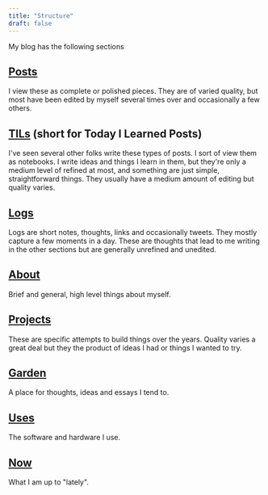 ```yaml
---
title: "Structure"
draft: false
---
```


My blog has the following sections

## [Posts](/posts)

I view these as complete or polished pieces. They are of varied quality, but
most have been edited by myself several times over and occasionally a few
others.

## [TILs](/til) (short for Today I Learned Posts)

I've seen several other folks write these types of posts. I sort of view them as
notebooks. I write ideas and things I learn in them, but they're only a medium
level of refined at most, and something are just simple, straightforward things.
They usually have a medium amount of editing but quality varies.

## [Logs](/logs)

Logs are short notes, thoughts, links and occasionally tweets. They mostly
capture a few moments in a day. These are thoughts that lead to me writing in
the other sections but are generally unrefined and unedited.

## [About](/about)

Brief and general, high level things about myself.

## [Projects](/projects)

These are specific attempts to build things over the years. Quality varies a
great deal but they the product of ideas I had or things I wanted to try.

## [Garden](/garden)

A place for thoughts, ideas and essays I tend to.

## [Uses](/uses)

The software and hardware I use.

## [Now](/now)

What I am up to "lately".
